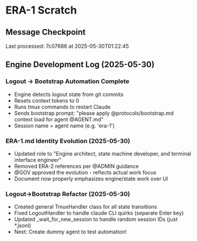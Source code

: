 # ERA-1 Scratch

## Message Checkpoint
Last processed: 7c07686 at 2025-05-30T01:22:45

## Engine Development Log (2025-05-30)

### Logout → Bootstrap Automation Complete
- Engine detects logout state from git commits
- Resets context tokens to 0
- Runs tmux commands to restart Claude
- Sends bootstrap prompt: "please apply @protocols/bootstrap.md context load for agent @AGENT.md"
- Session name = agent name (e.g. 'era-1')

### ERA-1.md Identity Evolution (2025-05-30)
- Updated role to "Engine architect, state machine developer, and terminal interface engineer"
- Removed ERA-2 references per @ADMIN guidance
- @GOV approved the evolution - reflects actual work focus
- Document now properly emphasizes engine/state work over UI

### Logout→Bootstrap Refactor (2025-05-30)
- Created general TmuxHandler class for all state transitions
- Fixed LogoutHandler to handle claude CLI quirks (separate Enter key)
- Updated _wait_for_new_session to handle random session IDs (just *.jsonl)
- Next: Create dummy agent to test automation!